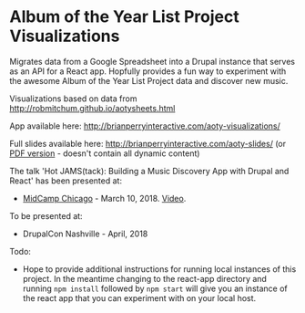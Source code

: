 # Album of the Year List Project Visualizations

Migrates data from a Google Spreadsheet into a Drupal instance that serves as an API for a React app. Hopfully provides a fun way to experiment with the awesome Album of the Year List Project data and discover new music.

Visualizations based on data from http://robmitchum.github.io/aotysheets.html

App available here: http://brianperryinteractive.com/aoty-visualizations/

Full slides available here: http://brianperryinteractive.com/aoty-slides/
(or [PDF version](https://www.dropbox.com/s/ccl8n6f6kxbjcgw/hot-jam-stack.pdf?dl=0) - doesn't contain all dynamic content)

The talk 'Hot JAMS(tack): Building a Music Discovery App with Drupal and React' has been presented at:
* [MidCamp Chicago](https://www.midcamp.org/topic/hot-jamstack-lessons-building-music-discovery-app-drupal-and-react) - March 10, 2018. [Video](https://www.youtube.com/watch?v=Sj_nE2IukOs).  

To be presented at:
* DrupalCon Nashville - April, 2018

Todo:
* Hope to provide additional instructions for running local instances of this project.  In the meantime changing to the react-app directory and running `npm install` followed by `npm start` will give you an instance of the react app that you can experiment with on your local host.